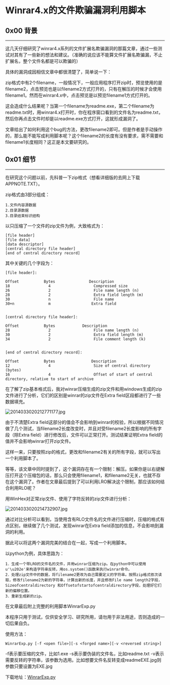 # Winrar4.x的文件欺骗漏洞利用脚本

0x00 背景
-------

* * *

这几天仔细研究了winrar4.x系列的文件扩展名欺骗漏洞的那篇文章，通过一些测试对其有了一些新的想法和建议。（准确的说应该不能算文件扩展名欺骗漏，不止扩展名，整个文件名都是可以欺骗的）

具体的漏洞成因相信文章中都很清楚了，简单说一下：

zip格式中有2个filename，一般情况下，一般应用程序打开zip时，预览使用的是filename2，点击预览也是以filename2方式打开的，只有在解压的时候才会使用filename1。然而在winrar4.x中，点击预览是以预览filename1方式打开的。

这会造成什么结果呢？当第一个filename为readme.exe，第二个filename为readme.txt时，用winrar4.x打开时，你在程序窗口看到的文件名为readme.txt，然后你再点击文件时却是以readme.exe方式打开，这就形成漏洞了。

文章给出了如何利用这个bug的方法，更改filename2即可。但是作者是手动操作的，那么能不能写成利用脚本呢？这个filename2的长度有没有要求，需不需要和filename1长度相同？这正是本文要研究的。

0x01 细节
-------

* * *

在研究这个问题以前，先科普一下zip格式（想看详细版的去网上下载APPNOTE.TXT）。

zip格式由3部分组成：

```
1.文件内容源数据
2.目录源数据
3.目录结束标识结构

```

以只压缩了一个文件的zip文件为例，大致格式为：

```
[file header]
[file data]
[data descriptor]
[central directory file header]
[end of central directory record]

```

其中关键的几个字段为：

```
[file header]: 

Offset           Bytes               Description 
18                 4                   Compressed size 
26                 2                   File name length (n) 
28                 2                   Extra field length (m) 
30                 n                   File name 
30+n               m                  Extra field 


[central directory file header]: 

Offset           Bytes            Description 
28                 2                   File name length (n) 
30                 2                   Extra field length (m) 
34                 2                   File comment length (k) 


[end of central directory record]: 

Offset           Bytes                Description 
12                 4                   Size of central directory (bytes) 
16                 4                   Offset of start of central directory, relative to start of archive 

```

在了解了zip基本格式后，我对winrar压缩生成的zip文件和用windows生成的zip文件进行了分析，它们的区别是winrar的zip文件在Extra field区段都进行了一些数据填充。

![2014033020212771177.jpg](http://drops.javaweb.org/uploads/images/d5a73084c34c33ddc46aae364d731d1956363307.jpg)

由于不清楚Extra field这部分的值会不会影响到winrar的校验，所以根据不同情况做了几个测试，当filename2长度改变时，并且对受filename2长度影响的所有字段（除Extra field）进行修改后，文件可以正常打开。测试结果证明Extra field的值并不会影响winrar打开zip文件。

这样一来，只要按照zip的格式，更改和filename2有关的所有字段，就可以写出一个利用脚本了。

等等，该文章中同时提到了，这个漏洞存在有一个限制：解压。如果你是以右键解压打开这个压缩包的话，那么只会使用filename1，和filename2无关，也就不存在这个漏洞了。作者在文章最后提到了可以利用LRO解决这个限制，那应该如何结合利用RLO呢？

用WinHex对正常zip文件、使用了字符反转的zip文件进行分析：

![2014033020214732907.jpg](http://drops.javaweb.org/uploads/images/69c699c4d856e006970946e42bed8d406228e2de.jpg)

通过对比分析可以看到，当使用含有RLO文件名的文件进行压缩时，压缩的格式有点区别，继续做了几个测试，发现winrar在Extra field添加的信息，不会影响到漏洞的利用。

据此可以将这两个漏洞完美的结合在一起，写成一个利用脚本。

以python为例，具体思路为：

```
1．生成一个带LRO的文件名的文件，并用winrar压缩为zip。在python中可以使用u'\u202e'来构造字符串反转，用os.system()函数来执行winrar命令。 
2．处理zip文件中的数据，将filename2更改为自己需要定义的字符串。按照zip格式依次读取，修改filename2为新的字符串，计算出新的长度，并且修改File name length2字段，Sizeofcentraldirectory 和Offsetofstartofcentraldirectory字段，处理好它们新的偏移位置。 
3．重新生成新的zip。 

```

在文章最后附上完整的利用脚本WinrarExp.py

本程序只用于测试，仅供安全学习、研究所用，请勿用于非法用途，否则造成的一切后果自负。

使用方法：

```
WinrarExp.py [-f <open file>][-s <forged name>][-v <reversed string>] 

```

  
-f表示要压缩的文件，比如1.exe -s表示要伪装的文件名，比如readme.txt -v表示需要反转的字符串，该参数为选用。比如想要文件名反转变成readmeEXE.jpg则参数只要设置为EXE.jpg

下载地址：[WinrarExp.py](http://static.wooyun.org/20141017/2014101712290362071.zip)